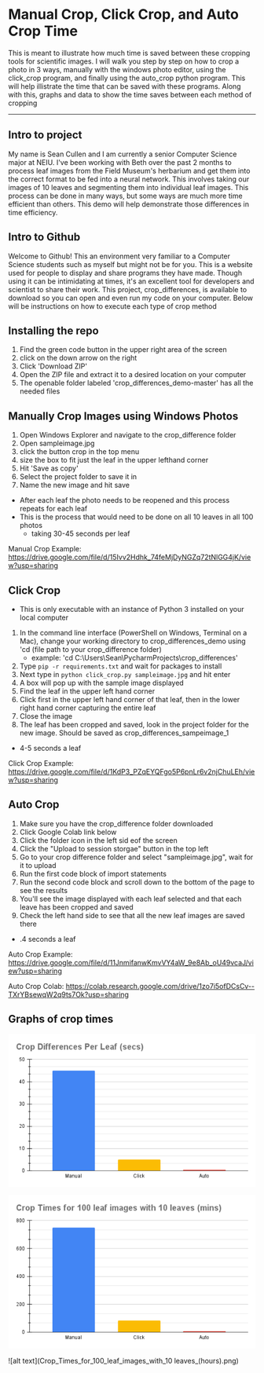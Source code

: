 # Manual Crop, Click Crop, and Auto Crop Time 


This is meant to illustrate how much time is saved between these cropping tools for scientific images. I will walk you step
by step on how to crop a photo in 3 ways, manually with the windows photo editor, using the click_crop program, and finally using the auto_crop python program. This will help illistrate the time that can be saved with these programs. Along with this, graphs and data to show the time saves between each method of cropping 


---

## Intro to project
My name is Sean Cullen and I am currently a senior Computer Science major at NEIU. I've been working with Beth over the past 2 months to process leaf images from the Field Museum's herbarium and get them into the correct format to be fed into a neural network. This involves taking our images of 10 leaves and segmenting them into individual leaf images. This process can be done in many ways, but some ways are much more time efficient than others. This demo will help demonstrate those differences in time efficiency. 

## Intro to Github
Welcome to Github! This an environment very familiar to a Computer Science students such as myself but might not be for you. This is a website used for people to display and share programs they have made. Though using it can be intimidating at times, it's an excellent tool for developers and scientist to share their work. This project, crop_differences, is available to download so you can open and even run my code on your computer. Below will be instructions on how to execute each type of crop method

## Installing the repo
1. Find the green code button in the upper right area of the screen
2. click on the down arrow on the right
3. Click 'Download ZIP'
4. Open the ZIP file and extract it to a desired location on your computer 
5. The openable folder labeled 'crop_differences_demo-master' has all the needed files

## Manually Crop Images using Windows Photos
1. Open Windows Explorer and navigate to the crop_difference folder
1. Open sampleimage.jpg 
1. click the button crop in the top menu 
1. size the box to fit just the leaf in the upper lefthand corner
1. Hit 'Save as copy'
1. Select the project folder to save it in 
1. Name the new image and hit save
- After each leaf the photo needs to be reopened and this process repeats for each leaf
- This is the process that would need to be done on all 10 leaves in all 100 photos
  - taking 30-45 seconds per leaf 
  
Manual Crop Example: 
https://drive.google.com/file/d/15Ivv2Hdhk_74feMjDyNGZq72tNlGG4jK/view?usp=sharing

## Click Crop
* This is only executable with an instance of Python 3 installed on your local computer
1. In the command line interface (PowerShell on Windows, Terminal on a Mac), change your working directory to crop_differences_demo using 'cd (file path to your crop_difference folder)
   * example: 'cd C:\Users\Sean\PycharmProjects\crop_differences'
2. Type `pip -r requirements.txt` and wait for packages to install
3. Next type in `python click_crop.py sampleimage.jpg` and hit enter
4. A box will pop up with the sample image displayed
5. Find the leaf in the upper left hand corner 
6. Click first in the upper left hand corner of that leaf, then in the lower right hand corner capturing the entire leaf 
7. Close the image
8. The leaf has been cropped and saved, look in the project folder for the new image. Should be saved as crop_differences_sampeimage_1
- 4-5 seconds a leaf 

Click Crop Example: 
https://drive.google.com/file/d/1KdP3_PZqEYQFgo5P6pnLr6v2njChuLEh/view?usp=sharing 



## Auto Crop
1. Make sure you have the crop_difference folder downloaded 
1. Click Google Colab link below
1. Click the folder icon in the left sid eof the screen 
1. Click the "Upload to session storgae" button in the top left 
1. Go to your crop difference folder and select "sampleimage.jpg", wait for it to upload
1. Run the first code block of import statements
1. Run the second code block and scroll down to the bottom of the page to see the results 
1. You'll see the image displayed with each leaf selected and that each leave has been cropped and saved
1. Check the left hand side to see that all the new leaf images are saved there 

- .4 seconds a leaf 

Auto Crop Example: 
https://drive.google.com/file/d/11JnmifanwKmvVY4aW_9e8Ab_oU49vcaJ/view?usp=sharing 

Auto Crop Colab: 
https://colab.research.google.com/drive/1zo7i5ofDCsCv--TXrYBsewqW2q9ts7Ok?usp=sharing

## Graphs of crop times
![alt text](Crop_Differences_Per_Leaf_(secs).png)

![alt text](Crop_Times_for_100_leaf_images_with_10_leaves_(mins).png)

![alt text](Crop_Times_for_100_leaf_images_with_10 leaves_(hours).png)